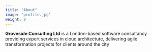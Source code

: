 ```yaml
---
title: "About"
image: "profile.jpg"
weight: 8
---
```


**Groveside Consulting Ltd** is a London-based software consultancy providing expert services in cloud architecture, delivering agile transformation projects for clients around the city

